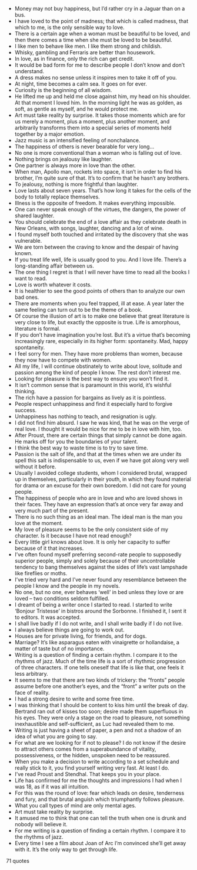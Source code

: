  - Money may not buy happiness, but I’d rather cry in a Jaguar than on a bus.
 - I have loved to the point of madness; that which is called madness, that which to me, is the only sensible way to love.
 - There is a certain age when a woman must be beautiful to be loved, and then there comes a time when she must be loved to be beautiful.
 - I like men to behave like men. I like them strong and childish.
 - Whisky, gambling and Ferraris are better than housework.
 - In love, as in finance, only the rich can get credit.
 - It would be bad form for me to describe people I don’t know and don’t understand.
 - A dress makes no sense unless it inspires men to take it off of you.
 - At night, time becomes a calm sea. It goes on for ever.
 - Curiosity is the beginning of all wisdom.
 - He lifted me up and held me close against him, my head on his shoulder. At that moment I loved him. In the morning light he was as golden, as soft, as gentle as myself, and he would protect me.
 - Art must take reality by surprise. It takes those moments which are for us merely a moment, plus a moment, plus another moment, and arbitrarily transforms them into a special series of moments held together by a major emotion.
 - Jazz music is an intensified feeling of nonchalance.
 - The happiness of others is never bearable for very long...
 - No one is more conventional than a woman who is falling out of love.
 - Nothing brings on jealousy like laughter.
 - One partner is always more in love than the other.
 - When man, Apollo man, rockets into space, it isn’t in order to find his brother, I’m quite sure of that. It’s to confirm that he hasn’t any brothers.
 - To jealousy, nothing is more frightful than laughter.
 - Love lasts about seven years. That’s how long it takes for the cells of the body to totally replace themselves.
 - Illness is the opposite of freedom. It makes everything impossible.
 - One can never speak enough of the virtues, the dangers, the power of shared laughter.
 - You should celebrate the end of a love affair as they celebrate death in New Orleans, with songs, laughter, dancing and a lot of wine.
 - I found myself both touched and irritated by the discovery that she was vulnerable.
 - We are torn between the craving to know and the despair of having known.
 - If you treat life well, life is usually good to you. And I love life. There’s a long-standing affair between us.
 - The one thing I regret is that I will never have time to read all the books I want to read.
 - Love is worth whatever it costs.
 - It is healthier to see the good points of others than to analyze our own bad ones.
 - There are moments when you feel trapped, ill at ease. A year later the same feeling can turn out to be the theme of a book.
 - Of course the illusion of art is to make one believe that great literature is very close to life, but exactly the opposite is true. Life is amorphous, literature is formal.
 - If you don’t have imagination you’re lost. But it’s a virtue that’s becoming increasingly rare, especially in its higher form: spontaneity. Mad, happy spontaneity.
 - I feel sorry for men. They have more problems than women, because they now have to compete with women.
 - All my life, I will continue obstinately to write about love, solitude and passion among the kind of people I know. The rest don’t interest me.
 - Looking for pleasure is the best way to ensure you won’t find it.
 - It isn’t common sense that is paramount in this world, it’s wishful thinking.
 - The rich have a passion for bargains as lively as it is pointless.
 - People respect unhappiness and find it especially hard to forgive success.
 - Unhappiness has nothing to teach, and resignation is ugly.
 - I did not find him absurd. I saw he was kind, that he was on the verge of real love. I thought it would be nice for me to be in love with him, too.
 - After Proust, there are certain things that simply cannot be done again. He marks off for you the boundaries of your talent.
 - I think the best way to waste time is to try to save time.
 - Passion is the salt of life, and that at the times when we are under its spell this salt is indispensable to us, even if we have got along very well without it before.
 - Usually I avoided college students, whom I considered brutal, wrapped up in themselves, particularly in their youth, in which they found material for drama or an excuse for their own boredom. I did not care for young people.
 - The happiness of people who are in love and who are loved shows in their faces. They have an expression that’s at once very far away and very much part of the present.
 - There is no such thing as an ideal man. The ideal man is the man you love at the moment.
 - My love of pleasure seems to be the only consistent side of my character. Is it because I have not read enough?
 - Every little girl knows about love. It is only her capacity to suffer because of it that increases.
 - I’ve often found myself preferring second-rate people to supposedly superior people, simply and solely because of their uncontrollable tendency to bang themselves against the sides of life’s vast lampshade like fireflies or moths.
 - I’ve tried very hard and I’ve never found any resemblance between the people I know and the people in my novels.
 - No one, but no one, ever behaves ‘well’ in bed unless they love or are loved – two conditions seldom fulfilled.
 - I dreamt of being a writer once I started to read. I started to write ‘Bonjour Tristesse’ in bistros around the Sorbonne. I finished it, I sent it to editors. It was accepted.
 - I shall live badly if I do not write, and I shall write badly if I do not live.
 - I always believe things are going to work out.
 - Houses are for private living, for friends, and for dogs.
 - Marriage? It’s like asparagus eaten with vinaigrette or hollandaise, a matter of taste but of no importance.
 - Writing is a question of finding a certain rhythm. I compare it to the rhythms of jazz. Much of the time life is a sort of rhythmic progression of three characters. If one tells oneself that life is like that, one feels it less arbitrary.
 - It seems to me that there are two kinds of trickery: the “fronts” people assume before one another’s eyes, and the “front” a writer puts on the face of reality.
 - I had a strong desire to write and some free time.
 - I was thinking that I should be content to kiss him until the break of day. Bertrand ran out of kisses too soon; desire made them superfluous in his eyes. They were only a stage on the road to pleasure, not something inexhaustible and self-sufficient, as Luc had revealed them to me.
 - Writing is just having a sheet of paper, a pen and not a shadow of an idea of what you are going to say.
 - For what are we looking for if not to please? I do not know if the desire to attract others comes from a superabundance of vitality, possessiveness, or the hidden, unspoken need to be reassured.
 - When you make a decision to write according to a set schedule and really stick to it, you find yourself writing very fast. At least I do.
 - I’ve read Proust and Stendhal. That keeps you in your place.
 - Life has confirmed for me the thoughts and impressions I had when I was 18, as if it was all intuition.
 - For this was the round of love: fear which leads on desire, tenderness and fury, and that brutal anguish which triumphantly follows pleasure.
 - What you call types of mind are only mental ages.
 - Art must take reality by surprise.
 - It amused me to think that one can tell the truth when one is drunk and nobody will believe it.
 - For me writing is a question of finding a certain rhythm. I compare it to the rhythms of jazz.
 - Every time I see a film about Joan of Arc I’m convinced she’ll get away with it. It’s the only way to get through life.

71 quotes